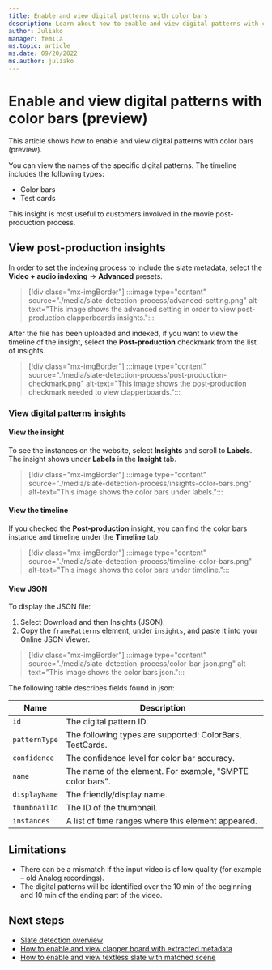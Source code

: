 ```yaml
---
title: Enable and view digital patterns with color bars
description: Learn about how to enable and view digital patterns with color bars.
author: Juliako
manager: femila
ms.topic: article
ms.date: 09/20/2022
ms.author: juliako
---
```


# Enable and view digital patterns with color bars (preview)

This article shows how to enable and view digital patterns with color bars (preview). 

You can view the names of the specific digital patterns. <!-- They are searchable by the color bar type (Color Bar/Test card) in the insights. -->The timeline includes the following types: 

- Color bars
- Test cards

This insight is most useful to customers involved in the movie post-production process.

## View post-production insights

In order to set the indexing process to include the slate metadata, select the **Video + audio indexing** -> **Advanced** presets.

> [!div class="mx-imgBorder"]
> :::image type="content" source="./media/slate-detection-process/advanced-setting.png" alt-text="This image shows the advanced setting in order to view post-production clapperboards insights.":::

After the file has been uploaded and indexed, if you want to view the timeline of the insight, select the **Post-production** checkmark from the list of insights.

> [!div class="mx-imgBorder"]
> :::image type="content" source="./media/slate-detection-process/post-production-checkmark.png" alt-text="This image shows the post-production checkmark needed to view clapperboards.":::

### View digital patterns insights

#### View the insight

To see the instances on the website, select **Insights** and scroll to **Labels**.
The insight shows under **Labels** in the **Insight** tab.

> [!div class="mx-imgBorder"]
> :::image type="content" source="./media/slate-detection-process/insights-color-bars.png" alt-text="This image shows the color bars under labels.":::

#### View the timeline

If you checked the **Post-production** insight, you can find the color bars instance and timeline under the **Timeline** tab.

> [!div class="mx-imgBorder"]
> :::image type="content" source="./media/slate-detection-process/timeline-color-bars.png" alt-text="This image shows the color bars under timeline.":::

#### View JSON

To display the JSON file: 

1. Select Download and then Insights (JSON).  
1. Copy the `framePatterns` element, under `insights`, and paste it into your Online JSON Viewer. 

> [!div class="mx-imgBorder"]
> :::image type="content" source="./media/slate-detection-process/color-bar-json.png" alt-text="This image shows the color bars json.":::

The following table describes fields found in json:

|Name|Description|
|---|---|
|`id`|The digital pattern ID.|
|`patternType`|The following types are supported: ColorBars, TestCards.|
|`confidence`|The confidence level for color bar accuracy.|
|`name`|The name of the element. For example, "SMPTE color bars".|
|`displayName`| The friendly/display name.
|`thumbnailId`|The ID of the thumbnail.|
|`instances`|A list of time ranges where this element appeared.|

## Limitations

- There can be a mismatch if the input video is of low quality (for example – old Analog recordings). 
- The digital patterns will be identified over the 10 min of the beginning and 10 min of the ending part of the video.  
<!-- -  What about the limited set of digital patterns that we compare to? It's not any digital pattern -->

## Next steps

* [Slate detection overview](slate-detection-insight.md)
* [How to enable and view clapper board with extracted metadata](clapperboard-metadata.md)
* [How to enable and view textless slate with matched scene](textless-slate-scene-matching.md)
